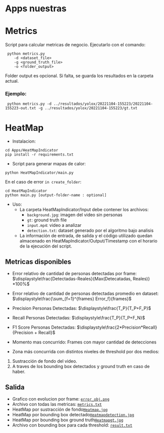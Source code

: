 # Apps nuestras

# Metrics
Script para calcular metricas de negocio. Ejecutarlo con el comando:
```
 python metrics.py 
    -d <dataset_file> 
    -g <ground_truth_file> 
    -o <folder_output>
 ```
Folder output es opcional. Si falta, se guarda los resultados en la carpeta actual.
 
### Ejemplo:
```
 python metrics.py -d ../resultados/yolox/20221104-155223/20221104-155223-out.txt -g ../resultados/yolox/20221104-155223/gt.txt
```

# HeatMap
- Instalacion:
```
cd Apps/HeatMapIndicator
pip install -r requirements.txt
```
- Script para generar mapas de calor:
```
python HeatMapIndicator/main.py 
```
En el caso de error `in create_folder`:
```
cd HeatMapIndicator
python main.py [output-folder-name : optional]
```
- Uso:
   - La carpeta HeatMapIndicator/Input debe contener los archivos:
      - `background.jpg`: imagen del video sin personas
      - `gt`: ground truth file
      - `input.mp4`: video a analizar
      - `detection.txt`: dataset generado por el algoritmo bajo analisis
   - La información de entrada, de salida y el código utilizado quedan almacenado en HeatMapIndicator/Output/Timestamp con el horario de la ejecución del script.


## Metricas disponibles
- Error relativo de cantidad de personas detectadas por frame: 
$\displaystyle\frac{Detectadas-Reales}{Max(Detecatadas, Reales)} *100%$

- Error relativo de cantidad de personas detectadas promedio en dataset: 
$\displaystyle\frac{\sum_{f=1}^{frames} Error_f}{frames}$

- Precision Personas Detectadas: 
$\displaystyle\frac{T_P}{T_P+F_P}$

- Recall Personas Detectadas: 
$\displaystyle\frac{T_P}{T_P+F_N}$

- F1 Score Personas Detectadas: 
$\displaystyle\frac{2*Precision*Recall}{Precision + Recall}$

- Momento mas concurrido: Frames con mayor cantidad de detecciones

- Zona más concurrida con distintos niveles de threshold por dos medios:
1. Sustracción de fondo del video.
2. A traves de los bounding box detectados y ground truth en caso de haber.

## Salida
- Grafico con evolucion por frame: [`error_obj.png`](../resultados/yolox/20221104-162639/error_obj.png)
- Archivo con todas las metricas: [`metrics.txt`](../resultados/yolox/20221104-162639/metrics.txt)
- HeatMap por sustracción de fondo[`Heatmap.jpg`](https://github.com/carolinasolfernandez/proyecto-final/blob/main/Apps/HeatMapIndicator/Output/202311815129/Heatmap.jpg) 
- HeatMap por bounding box detectado[`Heatmapdetection.jpg`](https://github.com/carolinasolfernandez/proyecto-final/blob/main/Apps/HeatMapIndicator/Output/202311815129/Heatmapdetection.jpg)
- HeatMap por bounding box ground truth[`Heatmapgt.jpg`](https://github.com/carolinasolfernandez/proyecto-final/blob/main/Apps/HeatMapIndicator/Output/202311815129/Heatmapgt.jpg)
- Archivo con bounding box para cada threshold: [`result.txt`](https://github.com/carolinasolfernandez/proyecto-final/blob/main/Apps/HeatMapIndicator/Output/202311815129/result.txt)
